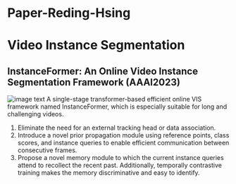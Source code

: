 # Paper-Reding-Hsing
# Video Instance Segmentation
## InstanceFormer: An Online Video Instance Segmentation Framework (AAAI2023)
![image text](./instanceformer.jpg)
A single-stage transformer-based efficient online VIS framework named InstanceFormer, which is especially suitable for long and challenging videos.
1. Eliminate the need for an external tracking head or data association.
2. Introduce a novel prior propagation module using reference points, class scores, and instance queries to enable efficient communication between consecutive frames.
3. Propose a novel memory module to which the current instance queries attend to recollect the recent past. Additionally, temporally contrastive training makes the memory discriminative and easy to identify.

